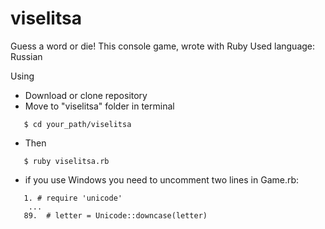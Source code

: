 # viselitsa
Guess a word or die!
This console game, wrote with Ruby
Used language: Russian

Using
* Download or clone repository
* Move to "viselitsa" folder in terminal
```
   $ cd your_path/viselitsa
```   
* Then
```
   $ ruby viselitsa.rb
```
* if you use Windows you need to uncomment two lines in Game.rb:
```
   1. # require 'unicode'
    ...
   89.  # letter = Unicode::downcase(letter)
```   

